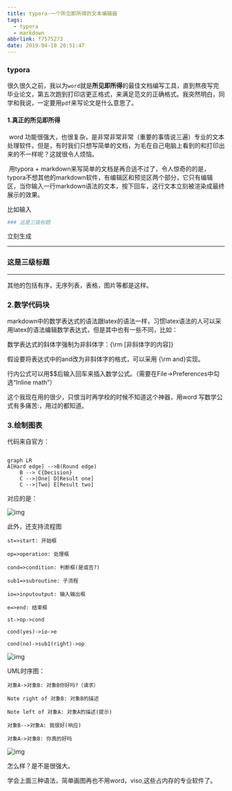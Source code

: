 ```yaml
---
title: typora-一个所见即所得的文本编辑器
tags:
  - typora
  - markdown
abbrlink: f7575273
date: 2019-04-10 20:51:47
---
```


### typora

​	很久很久之前，我以为`word`就是**所见即所得**的最佳文档编写工具，直到熬夜写完毕业论文，第五次跑到打印店更正格式，来满足范文的正确格式。我突然明白，同学和我说，一定要用`pdf`来写论文是什么意思了。

#### 1.真正的所见即所得



​	word 功能很强大，也很复杂，是非常非常非常（重要的事情说三遍）专业的文本处理软件，但是，有时我们只想写简单的文档，为毛在自己电脑上看到的和打印出来的不一样呢？这就很令人烦恼。

​	用typora + markdown来写简单的文档是再合适不过了，令人惊奇的的是，typora不想其他的markdown软件，有编辑区和预览区两个部分，它只有编辑区，当你输入一行markdown语法的文本，按下回车，这行文本立刻被渲染成最终展示的效果。

比如输入  

```sh
### 这是三级标题
```

立刻生成

------



### 这是三级标题

------



其他的包括有序，无序列表，表格，图片等都是这样。



### 2.数学代码块

​	markdown中的数学表达式的语法跟latex的语法一样，习惯latex语法的人可以采用latex的语法编辑数学表达式，但是其中也有一些不同，比如：

数学表达式的斜体字强制为非斜体字：{\rm [非斜体字的内容]}

假设要将表达式中的and改为非斜体字的格式，可以采用 {\rm and}实现。

行内公式可以用$$后输入回车来插入数学公式。（需要在File->Preferences中勾选“Inline math”）

这个我现在用的很少，只恨当时再学校的时候不知道这个神器，用word 写数学公式有多痛苦:，用过的都知道。

### 3.绘制图表

代码来自官方：

```shell

graph LR
A[Hard edge] -->B(Round edge)
    B --> C{Decision}
    C -->|One| D[Result one]
    C -->|Two| E[Result two]

```

对应的是：

![img](https://wx4.sinaimg.cn/mw1024/bca3c023gy1g1xv6mmn64j20wm07sjrb.jpg)

此外，还支持流程图

```shell
st=>start: 开始框

op=>operation: 处理框

cond=>condition: 判断框(是或否?)

sub1=>subroutine: 子流程

io=>inputoutput: 输入输出框

e=>end: 结束框

st->op->cond

cond(yes)->io->e

cond(no)->sub1(right)->op
```

![img](https://wx3.sinaimg.cn/mw1024/bca3c023gy1g1xv6mhti3j20wn0hrjrk.jpg)

UML时序图：

```/shell
对象A->对象B: 对象B你好吗?（请求）

Note right of 对象B: 对象B的描述

Note left of 对象A: 对象A的描述(提示)

对象B-->对象A: 我很好(响应)

对象A->对象B: 你真的好吗
```



![img](https://wx1.sinaimg.cn/mw1024/bca3c023gy1g1xv6mhnjkj20wk0b60ss.jpg)



怎么样？是不是很强大。



学会上面三种语法，简单画图再也不用word，viso,这些占内存的专业软件了。

